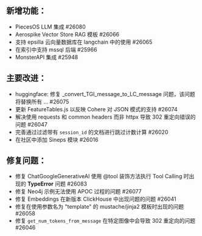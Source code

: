 ## 新增功能：
- PiecesOS LLM 集成 #26080
- Aerospike Vector Store RAG 模板 #26066
- 支持 epsilla 云向量数据库在 langchain 中的使用 #26065
- 在索引中支持 mssql 后端 #25966
- MonsterAPI 集成 #25948

## 主要改进：
- huggingface: 修复 _convert_TGI_message_to_LC_message 问题，该问题将替换所有 … #26075
- 更新 FeatureTables.js 以反映 Cohere 对 JSON 模式的支持 #26074
- 解决使用 requests 和 common headers 而非 httpx 导致 302 重定向错误的问题 #26047
- 完善通过过滤带有 `session_id` 的文档进行跳过计数计算 #26020
- 在社区中添加 Sineps 模块 #26016

## 修复问题：
- 修复 ChatGoogleGenerativeAI 使用 @tool 装饰方法执行 Tool Calling 时出现的 **TypeError** 问题 #26083
- 修复 Neo4j 示例无法使用 APOC 过程的问题 #26077
- 修复 Embeddings 在新版本 ClickHouse 中出现问题的问题 #26041
- 修复在使用参数名为 "template" 的 mustache/jinja2 模板时出现的问题 #26058
- 修复 `get_num_tokens_from_message` 在特定图像中会导致 302 重定向的问题 #26046